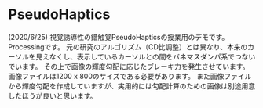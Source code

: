 # PseudoHaptics
(2020/6/25)
視覚誘導性の錯触覚PseudoHapticsの授業用のデモです。Processingです。
元の研究のアルゴリズム（CD比調整）とは異なり、本来のカーソルを見えなくし、表示しているカーソルとの間をバネマスダンパ系でつないでいます。
その上で画像の輝度勾配に応じたブレーキ力を発生させています。
画像ファイルは1200 x 800のサイズである必要があります。
また画像ファイルから輝度勾配を作成していますが、実用的には勾配計算のための画像は別途用意したほうが良いと思います。
